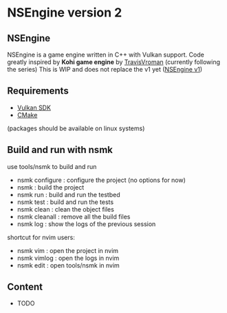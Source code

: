 # NSEngine version 2

## NSEngine

NSEngine is a game engine written in C++ with Vulkan support.
Code greatly inspired by **Kohi game engine** by [TravisVroman](https://www.youtube.com/@TravisVroman) (currently following the series)
This is WIP and does not replace the v1 yet ([NSEngine v1](https://github.com/ClementChambard/NSEngine))

## Requirements

- [Vulkan SDK](https://vulkan.lunarg.com/sdk/home/)
- [CMake](https://cmake.org/)

(packages should be available on linux systems)

## Build and run with **nsmk**

use tools/nsmk to build and run

- nsmk configure : configure the project (no options for now)
- nsmk : build the project
- nsmk run : build and run the testbed
- nsmk test : build and run the tests
- nsmk clean : clean the object files
- nsmk cleanall : remove all the build files
- nsmk log : show the logs of the previous session

shortcut for nvim users:

- nsmk vim : open the project in nvim
- nsmk vimlog : open the logs in nvim
- nsmk edit : open tools/nsmk in nvim

## Content

* TODO
